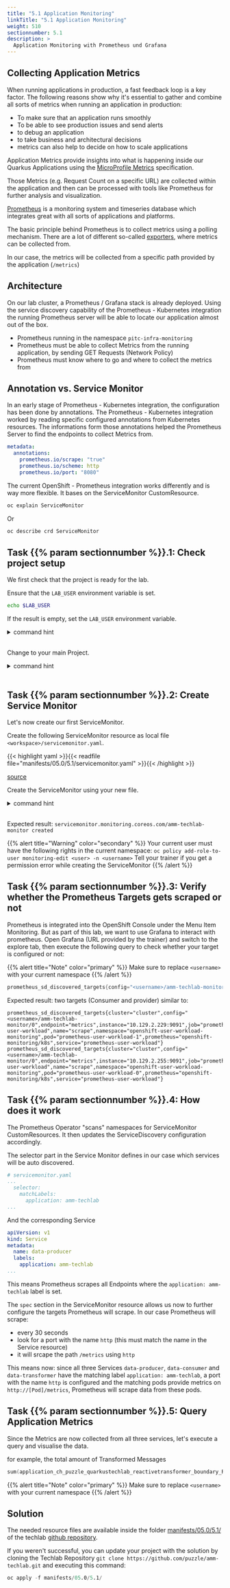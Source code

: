 ```yaml
---
title: "5.1 Application Monitoring"
linkTitle: "5.1 Application Monitoring"
weight: 510
sectionnumber: 5.1
description: >
  Application Monitoring with Prometheus und Grafana
---
```


## Collecting Application Metrics

When running applications in production, a fast feedback loop is a key factor. The following reasons show why it's essential to gather and combine all sorts of metrics when running an application in production:

* To make sure that an application runs smoothly
* To be able to see production issues and send alerts
* to debug an application
* to take business and architectural decisions
* metrics can also help to decide on how to scale applications

Application Metrics provide insights into what is happening inside our Quarkus Applications using the [MicroProfile Metrics](https://github.com/eclipse/microprofile-metrics) specification.

Those Metrics (e.g. Request Count on a specific URL) are collected within the application and then can be processed with tools like Prometheus for further analysis and visualization.

[Prometheus](https://prometheus.io/) is a monitoring system and timeseries database which integrates great with all sorts of applications and platforms.

The basic principle behind Prometheus is to collect metrics using a polling mechanism. There are a lot of different so-called [exporters](https://prometheus.io/docs/instrumenting/exporters/#exporters-and-integrations), where metrics can be collected from.

In our case, the metrics will be collected from a specific path provided by the application (`/metrics`)


## Architecture

On our lab cluster, a Prometheus / Grafana stack is already deployed. Using the service discovery capability of the Prometheus - Kubernetes integration the running Prometheus server will be able to locate our application almost out of the box.

* Prometheus running in the namespace `pitc-infra-monitoring`
* Prometheus must be able to collect Metrics from the running application, by sending GET Requests (Network Policy)
* Prometheus must know where to go and where to collect the metrics from


## Annotation vs. Service Monitor

In an early stage of Prometheus - Kubernetes integration, the configuration has been done by annotations. The Prometheus - Kubernetes integration worked by reading specific configured annotations from Kubernetes resources. The informations form those annotations helped the Prometheus Server to find the endpoints to collect Metrics from.

```yaml
metadata:
  annotations:
    prometheus.io/scrape: "true"
    prometheus.io/scheme: http
    prometheus.io/port: "8080"
```

The current OpenShift - Prometheus integration works differently and is way more flexible. It bases on the ServiceMonitor CustomResource.

```bash
oc explain ServiceMonitor
```

Or

```bash
oc describe crd ServiceMonitor
```


## Task {{% param sectionnumber %}}.1: Check project setup

We first check that the project is ready for the lab.

Ensure that the `LAB_USER` environment variable is set.

```bash
echo $LAB_USER
```

If the result is empty, set the `LAB_USER` environment variable.

<details><summary>command hint</summary>

```bash
export LAB_USER=<username>
```

</details><br/>


Change to your main Project.

<details><summary>command hint</summary>

```bash
oc project $LAB_USER
```

</details><br/>


## Task {{% param sectionnumber %}}.2: Create Service Monitor

Let's now create our first ServiceMonitor.

Create the following ServiceMonitor resource as local file `<workspace>/servicemonitor.yaml`.

{{< highlight yaml >}}{{< readfile file="manifests/05.0/5.1/servicemonitor.yaml" >}}{{< /highlight >}}

[source](https://raw.githubusercontent.com/puzzle/amm-techlab/master/manifests/05.0/5.1/servicemonitor.yaml)

Create the ServiceMonitor using your new file.

<details><summary>command hint</summary>

```BASH
oc apply -f servicemonitor.yaml
```

</details><br/>

Expected result: `servicemonitor.monitoring.coreos.com/amm-techlab-monitor created`

{{% alert title="Warning" color="secondary" %}}
Your current user must have the following rights in the current namespace: `oc policy add-role-to-user monitoring-edit <user> -n <username>`
Tell your trainer if you get a permission error while creating the ServiceMonitor
{{% /alert %}}


## Task {{% param sectionnumber %}}.3: Verify whether the Prometheus Targets gets scraped or not

Prometheus is integrated into the OpenShift Console under the Menu Item Monitoring.
But as part of this lab, we want to use Grafana to interact with prometheus.
Open Grafana (URL provided by the trainer) and switch to the explore tab, then execute the following query to check whether your target is configured or not:

{{% alert title="Note" color="primary" %}}
Make sure to replace `<username>` with your current namespace
{{% /alert %}}


```s
prometheus_sd_discovered_targets{config="<username>/amm-techlab-monitor/0"}
```

Expected result: two targets (Consumer and provider) similar to:

```
prometheus_sd_discovered_targets{cluster="cluster",config="<username>/amm-techlab-monitor/0",endpoint="metrics",instance="10.129.2.229:9091",job="prometheus-user-workload",name="scrape",namespace="openshift-user-workload-monitoring",pod="prometheus-user-workload-1",prometheus="openshift-monitoring/k8s",service="prometheus-user-workload"}
prometheus_sd_discovered_targets{cluster="cluster",config="<username>/amm-techlab-monitor/0",endpoint="metrics",instance="10.129.2.255:9091",job="prometheus-user-workload",name="scrape",namespace="openshift-user-workload-monitoring",pod="prometheus-user-workload-0",prometheus="openshift-monitoring/k8s",service="prometheus-user-workload"}
```


## Task {{% param sectionnumber %}}.4: How does it work

The Prometheus Operator "scans" namespaces for ServiceMonitor CustomResources. It then updates the ServiceDiscovery configuration accordingly.

The selector part in the Service Monitor defines in our case which services will be auto discovered.

```yaml
# servicemonitor.yaml
...
  selector:
    matchLabels:
      application: amm-techlab
...
```

And the corresponding Service

```yaml
apiVersion: v1
kind: Service
metadata:
  name: data-producer
  labels:
    application: amm-techlab
...
```

This means Prometheus scrapes all Endpoints where the `application: amm-techlab` label is set.

The `spec` section in the ServiceMonitor resource allows us now to further configure the targets Prometheus will scrape.
In our case Prometheus will scrape:

* every 30 seconds
* look for a port with the name `http` (this must match the name in the Service resource)
* it will srcape the path `/metrics` using `http`

This means now: since all three Services `data-producer`, `data-consumer` and `data-transformer` have the matching label `application: amm-techlab`, a port with the name `http` is configured and the matching pods provide metrics on `http://[Pod]/metrics`, Prometheus will scrape data from these pods.


## Task {{% param sectionnumber %}}.5: Query Application Metrics

Since the Metrics are now collected from all three services, let's execute a query and visualise the data.

for example, the total amount of Transformed Messages

```s
sum(application_ch_puzzle_quarkustechlab_reactivetransformer_boundary_ReactiveDataTransformer_messagesTransformed_total{namespace="<username>"})
```

{{% alert title="Note" color="primary" %}}
Make sure to replace `<username>` with your current namespace
{{% /alert %}}


## Solution

The needed resource files are available inside the folder [manifests/05.0/5.1/](https://github.com/puzzle/amm-techlab/tree/master/manifests/05.0/5.1/) of the techlab [github repository](https://github.com/puzzle/amm-techlab).

If you weren't successful, you can update your project with the solution by cloning the Techlab Repository `git clone https://github.com/puzzle/amm-techlab.git` and executing this command:

```s
oc apply -f manifests/05.0/5.1/
```
